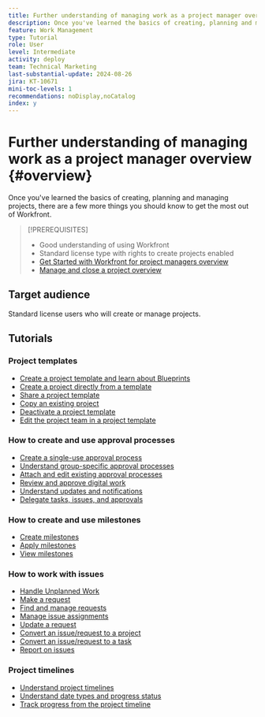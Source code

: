 ```yaml
---
title: Further understanding of managing work as a project manager overview
description: Once you've learned the basics of creating, planning and managing projects, there are a few more things you should know to get the most out of Workfront.  
feature: Work Management
type: Tutorial
role: User
level: Intermediate
activity: deploy
team: Technical Marketing
last-substantial-update: 2024-08-26
jira: KT-10671
mini-toc-levels: 1
recommendations: noDisplay,noCatalog
index: y
---
```


# Further understanding of managing work as a project manager overview {#overview}

Once you've learned the basics of creating, planning and managing projects, there are a few more things you should know to get the most out of Workfront. 

>[!PREREQUISITES]
>
>* Good understanding of using Workfront
>* Standard license type with rights to create projects enabled
>* [Get Started with Workfront for project managers overview](https://experienceleague.adobe.com/?recommended=Workfront-U-1-2022.1.planners)
>* [Manage and close a project overview](https://experienceleague.adobe.com/?recommended=Workfront-U-1-2022.2.planners)


## Target audience

Standard license users who will create or manage projects.

## Tutorials

### Project templates

* [Create a project template and learn about Blueprints](create-a-project-template.md)
* [Create a project directly from a template](create-a-project-directly-from-a-template.md)
* [Share a project template](share-a-project-template.md)
* [Copy an existing project](/help/manage-work/manage-projects/copy-an-existing-project.md)
* [Deactivate a project template](deactivate-a-project-template.md)
* [Edit the project team in a project template](edit-the-project-team-in-a-project-template.md)


### How to create and use approval processes

* [Create a single-use approval process](create-a-single-use-approval-process.md)
* [Understand group-specific approval processes](group-specific-approval-processes.md)
* [Attach and edit existing approval processes](attach-and-edit-existing-approval-processes.md)
* [Review and approve digital work](review-and-approve-digital-work.md)
* [Understand updates and notifications](understand-updates-and-notifications.md)
* [Delegate tasks, issues, and approvals](delegate-approvals.md)


### How to create and use milestones

* [Create milestones](creating-milestones.md)
* [Apply milestones](apply-milestones.md)
* [View milestones](view-milestones.md)


### How to work with issues

* [Handle Unplanned Work](handle-unplanned-work.md)
* [Make a request](make-a-request.md)
* [Find and manage requests](find-requests.md)
* [Manage issue assignments](manage-issue-assignments.md)
* [Update a request](update-a-request.md)
* [Convert an issue/request to a project](create-a-project-from-a-request.md)
* [Convert an issue/request to a task](convert-issues-to-other-work-items.md)
* [Report on issues](report-on-issues.md)


### Project timelines

* [Understand project timelines](understand-project-timelines.md)
* [Understand date types and progress status](understand-task-dates-and-progress-status.md)
* [Track progress from the project timeline](track-work-progress-from-the-project-timeline.md)


